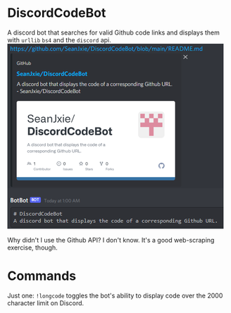 # DiscordCodeBot
A discord bot that searches for valid Github code links and displays them with `urllib` `bs4` and the `discord` api.
![example](https://github.com/SeanJxie/DiscordCodeBot/blob/main/example.PNG)


Why didn't I use the Github API? I don't know. It's a good web-scraping exercise, though.

# Commands
Just one: `!longcode` toggles the bot's ability to display code over the 2000 character limit on Discord.
